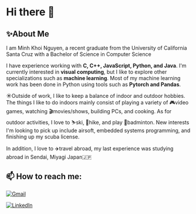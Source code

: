 # Hi there 👋

## ✨About Me
I am Minh Khoi Nguyen, a recent graduate from the University of California Santa Cruz with a Bachelor of Science in Computer Science 

I have experience working with **C, C++, JavaScript, Python, and Java**. I'm currently interested in **visual computing**, but I like to explore other specializations such as **machine learning**. Most of my machine learning work has been done in Python using tools such as **Pytorch and Pandas**.

☀️Outside of work, I like to keep a balance of indoor and outdoor hobbies. The things I like to do indoors mainly consist of playing a variety of 🎮video games, watching 🎬movies/shows, building PCs, and cooking. As for outdoor activities, I love to ⛷️ski, 🥾hike, and play 🏸badminton. New interests I'm looking to pick up include airsoft, embedded systems programming, and finishing up my scuba license. 

In addition, I love to ✈️travel abroad, my last experience was studying abroad in Sendai, Miyagi Japan🇯🇵

## 📫 How to reach me:

[![Gmail](https://img.shields.io/badge/Email-mnguy227%40ucsc.edu-red)](mailto:mnguy227@ucsc.edu?subject=Your%20Subject%20Here&body=Dear%20[Recipient's%20Name],%0A%0A[Your%20message%20here.]%0A%0A[Your%20closing,%20such%20as%20'Best%20regards'],%0A[Your%20Name])

[![LinkedIn](https://img.shields.io/badge/LinkedIn-Profile-blue)](https://www.linkedin.com/in/minh-khoi-nguyen-5073a315b/)



<!--
**Fatoctomom/Fatoctomom** is a ✨ _special_ ✨ repository because its `README.md` (this file) appears on your GitHub profile.

Here are some ideas to get you started:

- 🔭 I’m currently working on ...
- 🌱 I’m currently learning ...
- 👯 I’m looking to collaborate on ...
- 🤔 I’m looking for help with ...
- 💬 Ask me about ...
- 📫 How to reach me: ...
- 😄 Pronouns: ...
- ⚡ Fun fact: ...
-->
